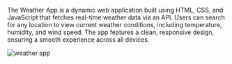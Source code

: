 The Weather App is a dynamic web application built using HTML, CSS, and JavaScript that fetches real-time weather data via an API. Users can search for any location to view current weather conditions, including temperature, humidity, and wind speed. The app features a clean, responsive design, ensuring a smooth experience across all devices.

![weather app](https://github.com/user-attachments/assets/9317f5f1-c99e-4072-ae2f-6440e8fb2daa)
